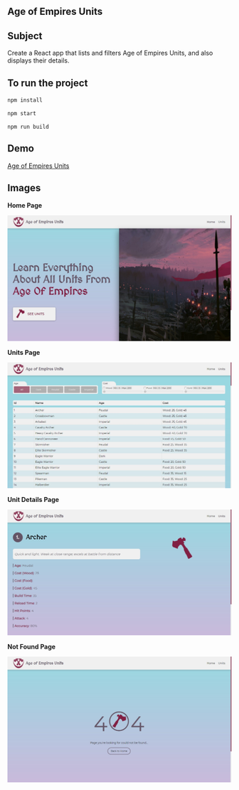 ## Age of Empires Units

## Subject

Create a React app that lists and filters Age of Empires Units, and also displays their details.

## To run the project

```
npm install
```

```
npm start
```

```
npm run build
```

## Demo

[Age of Empires Units](https://mca-adesso-age-of-empires-units.netlify.app/)

## Images

**Home Page**

![Home Page](/public/assets/home.png)

**Units Page**

![Units Page](/public/assets/units.png)

**Unit Details Page**

![Unit Details Page](/public/assets/unit-details.png)

**Not Found Page**

![Not Found Page](/public/assets/not-found.png)

